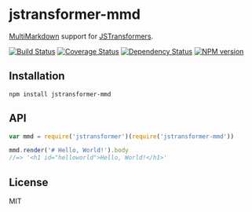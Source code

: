 # jstransformer-mmd

[MultiMarkdown](https://github.com/mnichols/node-mmd) support for [JSTransformers](http://github.com/jstransformers).

[![Build Status](https://img.shields.io/travis/jstransformers/jstransformer-mmd/master.svg)](https://travis-ci.org/jstransformers/jstransformer-mmd)
[![Coverage Status](https://img.shields.io/coveralls/jstransformers/jstransformer-mmd/master.svg)](https://coveralls.io/r/jstransformers/jstransformer-mmd?branch=master)
[![Dependency Status](https://img.shields.io/david/jstransformers/jstransformer-mmd/master.svg)](http://david-dm.org/jstransformers/jstransformer-mmd)
[![NPM version](https://img.shields.io/npm/v/jstransformer-mmd.svg)](https://www.npmjs.org/package/jstransformer-mmd)

## Installation

    npm install jstransformer-mmd

## API

```js
var mmd = require('jstransformer')(require('jstransformer-mmd'))

mmd.render('# Hello, World!').body
//=> '<h1 id="helloworld">Hello, World!</h1>'
```

## License

MIT
